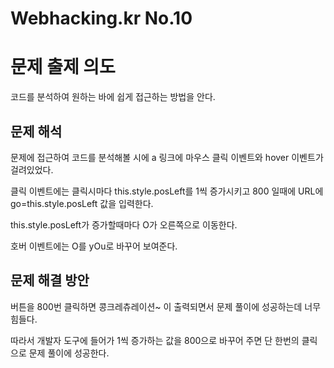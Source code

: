 # Webhacking.kr No.10

# 문제 출제 의도
코드를 분석하여 원하는 바에 쉽게 접근하는 방법을 안다.

## 문제 해석
문제에 접근하여 코드를 분석해볼 시에 a 링크에 마우스 클릭 이벤트와 hover 이벤트가 걸려있었다.

클릭 이벤트에는 클릭시마다 this.style.posLeft를 1씩 증가시키고 800 일때에 URL에 go=this.style.posLeft 값을 입력한다.

this.style.posLeft가 증가할때마다 O가 오른쪽으로 이동한다.

호버 이벤트에는 O를 yOu로 바꾸어 보여준다.

## 문제 해결 방안
버튼을 800번 클릭하면 콩크레츄레이션~ 이 출력되면서 문제 풀이에 성공하는데 너무 힘들다.

따라서 개발자 도구에 들어가 1씩 증가하는 값을 800으로 바꾸어 주면 단 한번의 클릭으로 문제 풀이에 성공한다.
